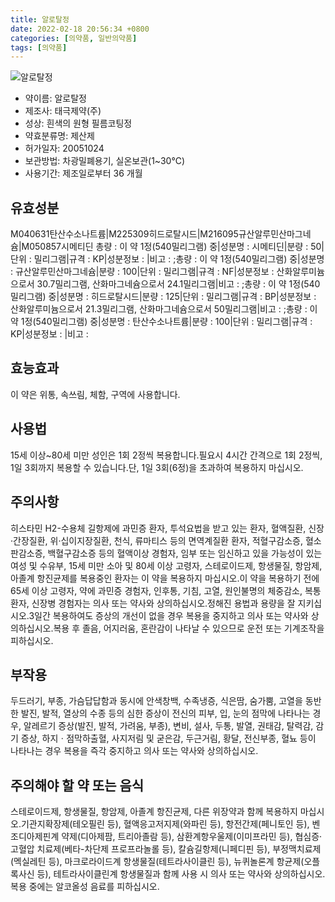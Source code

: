 ```yaml
---
title: 알로탈정
date: 2022-02-18 20:56:34 +0800
categories: [의약품, 일반의약품]
tags: [의약품]
---
```

![알로탈정](https://nedrug.mfds.go.kr/pbp/cmn/itemImageDownload/147428243808800147)

- 약이름: 알로탈정
- 제조사: 태극제약(주)
- 성상: 흰색의 원형 필름코팅정
- 약효분류명: 제산제
- 허가일자: 20051024
- 보관방법: 차광밀폐용기, 실온보관(1~30℃)
- 사용기간: 제조일로부터 36 개월
## 유효성분
M040631탄산수소나트륨|M225309히드로탈시드|M216095규산알루민산마그네슘|M050857시메티딘
총량 : 이 약 1정(540밀리그램) 중|성분명 : 시메티딘|분량 : 50|단위 : 밀리그램|규격 : KP|성분정보 : |비고 : ;총량 : 이 약 1정(540밀리그램) 중|성분명 : 규산알루민산마그네슘|분량 : 100|단위 : 밀리그램|규격 : NF|성분정보 : 산화알루미늄으로서 30.7밀리그램, 산화마그네슘으로서 24.1밀리그램|비고 : ;총량 : 이 약 1정(540밀리그램) 중|성분명 : 히드로탈시드|분량 : 125|단위 : 밀리그램|규격 : BP|성분정보 : 산화알루미늄으로서 21.3밀리그램, 산화마그네슘으로서 50밀리그램|비고 : ;총량 : 이 약 1정(540밀리그램) 중|성분명 : 탄산수소나트륨|분량 : 100|단위 : 밀리그램|규격 : KP|성분정보 : |비고 :
## 효능효과
이 약은 위통, 속쓰림, 체함, 구역에 사용합니다.
## 사용법
15세 이상~80세 미만 성인은 1회 2정씩 복용합니다.필요시 4시간 간격으로 1회 2정씩, 1일 3회까지 복용할 수 있습니다.단, 1일 3회(6정)을 초과하여 복용하지 마십시오.
## 주의사항
히스타민 H2-수용체 길항제에 과민증 환자, 투석요법을 받고 있는 환자, 혈액질환, 신장·간장질환, 위·십이지장질환, 천식, 류마티스 등의 면역계질환 환자, 적혈구감소증, 혈소판감소증, 백혈구감소증 등의 혈액이상 경험자, 임부 또는 임신하고 있을 가능성이 있는 여성 및 수유부, 15세 미만 소아 및 80세 이상 고령자, 스테로이드제, 항생물질, 항암제, 아졸계 항진균제를 복용중인 환자는 이 약을 복용하지 마십시오.이 약을 복용하기 전에 65세 이상 고령자, 약에 과민증 경험자, 인후통, 기침, 고열, 원인불명의 체중감소, 복통 환자, 신장병 경험자는 의사 또는 약사와 상의하십시오.정해진 용법과 용량을 잘 지키십시오.3일간 복용하여도 증상의 개선이 없을 경우 복용을 중지하고 의사 또는 약사와 상의하십시오.복용 후 졸음, 어지러움, 혼란감이 나타날 수 있으므로 운전 또는 기계조작을 피하십시오.
## 부작용
두드러기, 부종, 가슴답답함과 동시에 안색창백, 수족냉증, 식은땀, 숨가뿜, 고열을 동반한 발진, 발적, 열상의 수종 등의 심한 증상이 전신의 피부, 입, 눈의 점막에 나타나는 경우, 알레르기 증상(발진, 발적, 가려움, 부종), 변비, 설사, 두통, 발열, 권태감, 탈력감, 감기 증상, 하지ㆍ점막하출혈, 사지저림 및 굳은감, 두근거림, 황달, 전신부종, 혈뇨 등이 나타나는 경우 복용을 즉각 중지하고 의사 또는 약사와 상의하십시오.
## 주의해야 할 약 또는 음식
스테로이드제, 항생물질, 항암제, 아졸계 항진균제, 다른 위장약과 함께 복용하지 마십시오.기관지확장제(테오필린 등), 혈액응고저지제(와파린 등), 항전간제(페니토인 등), 벤조디아제핀계 약제(디아제팜, 트리아졸람 등), 삼환계항우울제(이미프라민 등), 협심증·고혈압 치료제(베타-차단제 프로프라놀롤 등), 칼슘길항제(니페디핀 등), 부정맥치료제(멕실레틴 등), 마크로라이드계 항생물질(테트라사이클린 등), 뉴퀴놀론계 항균제(오플록사신 등), 테트라사이클린계 항생물질과 함께 사용 시 의사 또는 약사와 상의하십시오.복용 중에는 알코올성 음료를 피하십시오.
